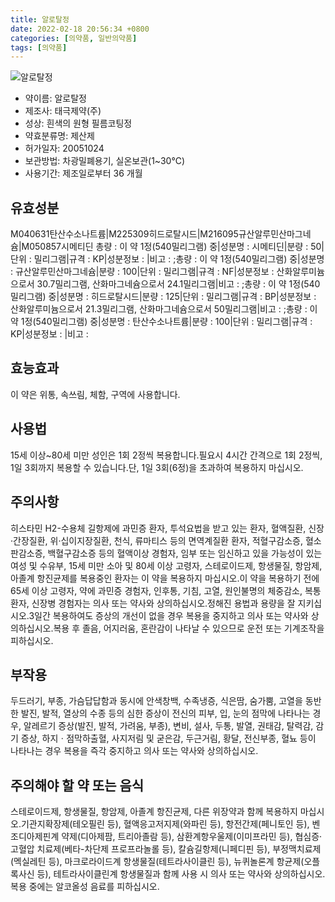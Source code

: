 ```yaml
---
title: 알로탈정
date: 2022-02-18 20:56:34 +0800
categories: [의약품, 일반의약품]
tags: [의약품]
---
```

![알로탈정](https://nedrug.mfds.go.kr/pbp/cmn/itemImageDownload/147428243808800147)

- 약이름: 알로탈정
- 제조사: 태극제약(주)
- 성상: 흰색의 원형 필름코팅정
- 약효분류명: 제산제
- 허가일자: 20051024
- 보관방법: 차광밀폐용기, 실온보관(1~30℃)
- 사용기간: 제조일로부터 36 개월
## 유효성분
M040631탄산수소나트륨|M225309히드로탈시드|M216095규산알루민산마그네슘|M050857시메티딘
총량 : 이 약 1정(540밀리그램) 중|성분명 : 시메티딘|분량 : 50|단위 : 밀리그램|규격 : KP|성분정보 : |비고 : ;총량 : 이 약 1정(540밀리그램) 중|성분명 : 규산알루민산마그네슘|분량 : 100|단위 : 밀리그램|규격 : NF|성분정보 : 산화알루미늄으로서 30.7밀리그램, 산화마그네슘으로서 24.1밀리그램|비고 : ;총량 : 이 약 1정(540밀리그램) 중|성분명 : 히드로탈시드|분량 : 125|단위 : 밀리그램|규격 : BP|성분정보 : 산화알루미늄으로서 21.3밀리그램, 산화마그네슘으로서 50밀리그램|비고 : ;총량 : 이 약 1정(540밀리그램) 중|성분명 : 탄산수소나트륨|분량 : 100|단위 : 밀리그램|규격 : KP|성분정보 : |비고 :
## 효능효과
이 약은 위통, 속쓰림, 체함, 구역에 사용합니다.
## 사용법
15세 이상~80세 미만 성인은 1회 2정씩 복용합니다.필요시 4시간 간격으로 1회 2정씩, 1일 3회까지 복용할 수 있습니다.단, 1일 3회(6정)을 초과하여 복용하지 마십시오.
## 주의사항
히스타민 H2-수용체 길항제에 과민증 환자, 투석요법을 받고 있는 환자, 혈액질환, 신장·간장질환, 위·십이지장질환, 천식, 류마티스 등의 면역계질환 환자, 적혈구감소증, 혈소판감소증, 백혈구감소증 등의 혈액이상 경험자, 임부 또는 임신하고 있을 가능성이 있는 여성 및 수유부, 15세 미만 소아 및 80세 이상 고령자, 스테로이드제, 항생물질, 항암제, 아졸계 항진균제를 복용중인 환자는 이 약을 복용하지 마십시오.이 약을 복용하기 전에 65세 이상 고령자, 약에 과민증 경험자, 인후통, 기침, 고열, 원인불명의 체중감소, 복통 환자, 신장병 경험자는 의사 또는 약사와 상의하십시오.정해진 용법과 용량을 잘 지키십시오.3일간 복용하여도 증상의 개선이 없을 경우 복용을 중지하고 의사 또는 약사와 상의하십시오.복용 후 졸음, 어지러움, 혼란감이 나타날 수 있으므로 운전 또는 기계조작을 피하십시오.
## 부작용
두드러기, 부종, 가슴답답함과 동시에 안색창백, 수족냉증, 식은땀, 숨가뿜, 고열을 동반한 발진, 발적, 열상의 수종 등의 심한 증상이 전신의 피부, 입, 눈의 점막에 나타나는 경우, 알레르기 증상(발진, 발적, 가려움, 부종), 변비, 설사, 두통, 발열, 권태감, 탈력감, 감기 증상, 하지ㆍ점막하출혈, 사지저림 및 굳은감, 두근거림, 황달, 전신부종, 혈뇨 등이 나타나는 경우 복용을 즉각 중지하고 의사 또는 약사와 상의하십시오.
## 주의해야 할 약 또는 음식
스테로이드제, 항생물질, 항암제, 아졸계 항진균제, 다른 위장약과 함께 복용하지 마십시오.기관지확장제(테오필린 등), 혈액응고저지제(와파린 등), 항전간제(페니토인 등), 벤조디아제핀계 약제(디아제팜, 트리아졸람 등), 삼환계항우울제(이미프라민 등), 협심증·고혈압 치료제(베타-차단제 프로프라놀롤 등), 칼슘길항제(니페디핀 등), 부정맥치료제(멕실레틴 등), 마크로라이드계 항생물질(테트라사이클린 등), 뉴퀴놀론계 항균제(오플록사신 등), 테트라사이클린계 항생물질과 함께 사용 시 의사 또는 약사와 상의하십시오.복용 중에는 알코올성 음료를 피하십시오.
